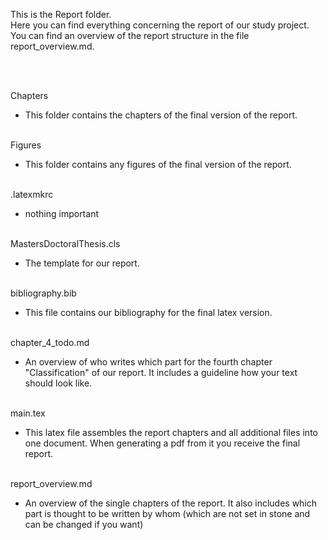 This is the Report folder.  
Here you can find everything concerning the report of our study project.  
You can find an overview of the report structure in the file report_overview.md.  
  
 <br/>
 <br/>
   
Chapters
* This folder contains the chapters of the final version of the report.
  <br/>
  <br/>
  
Figures
* This folder contains any figures of the final version of the report.
  <br/>
  <br/>
  
.latexmkrc
* nothing important
  <br/>
  <br/>
  
MastersDoctoralThesis.cls
* The template for our report.
  <br/>
  <br/>
  
bibliography.bib
* This file contains our bibliography for the final latex version.
  <br/>
  <br/>
  
chapter_4_todo.md
* An overview of who writes which part for the fourth chapter "Classification" of our report. It includes a guideline how your text should look like.
  <br/>
  <br/>
  
main.tex
* This latex file assembles the report chapters and all additional files into one document. When generating a pdf from it you receive the final report.
  <br/>
  <br/>
  
report_overview.md
* An overview of the single chapters of the report. It also includes which part is thought to be written by whom (which are not set in stone and can be changed if you want)
  
